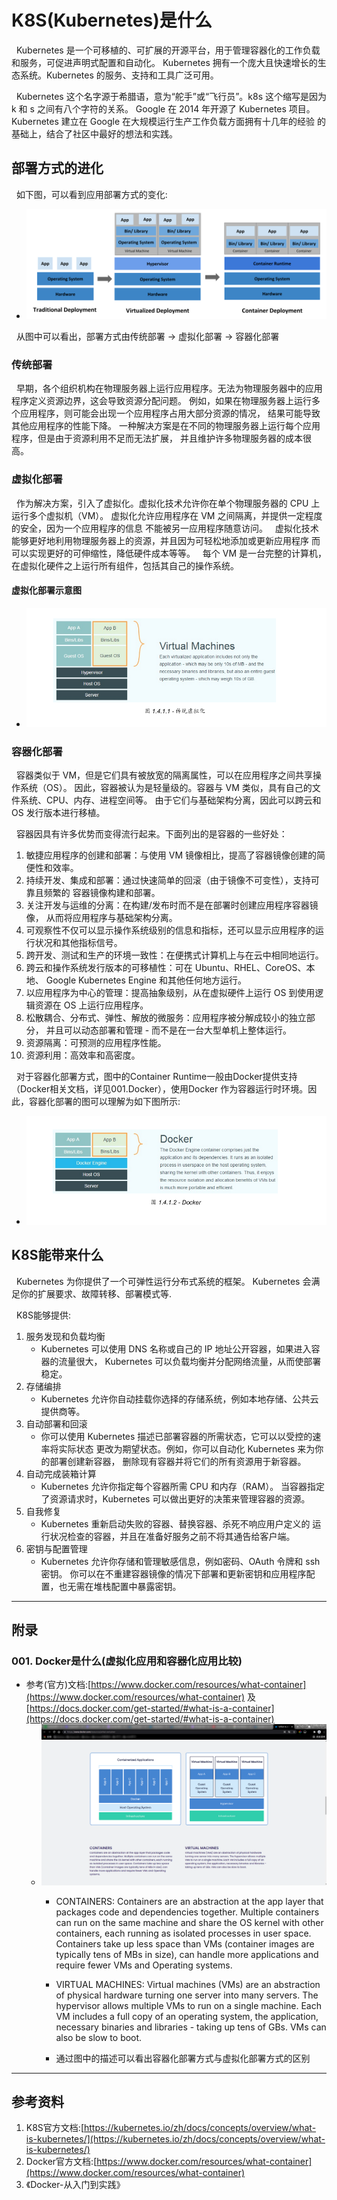 # K8S(Kubernetes)是什么
&nbsp;&nbsp;Kubernetes 是一个可移植的、可扩展的开源平台，用于管理容器化的工作负载和服务，可促进声明式配置和自动化。 Kubernetes 拥有一个庞大且快速增长的生态系统。Kubernetes 的服务、支持和工具广泛可用。

&nbsp;&nbsp;Kubernetes 这个名字源于希腊语，意为“舵手”或“飞行员”。k8s 这个缩写是因为 k 和 s 之间有八个字符的关系。 Google 在 2014 年开源了 Kubernetes 项目。Kubernetes 建立在 Google 在大规模运行生产工作负载方面拥有十几年的经验 的基础上，结合了社区中最好的想法和实践。

## 部署方式的进化
&nbsp;&nbsp;如下图，可以看到应用部署方式的变化:
- <img src="./pics/container_evolution.svg">

&nbsp;&nbsp;从图中可以看出，部署方式由传统部署 -> 虚拟化部署 -> 容器化部署
### 传统部署
&nbsp;&nbsp;早期，各个组织机构在物理服务器上运行应用程序。无法为物理服务器中的应用程序定义资源边界，这会导致资源分配问题。 例如，如果在物理服务器上运行多个应用程序，则可能会出现一个应用程序占用大部分资源的情况， 结果可能导致其他应用程序的性能下降。 一种解决方案是在不同的物理服务器上运行每个应用程序，但是由于资源利用不足而无法扩展， 并且维护许多物理服务器的成本很高。

### 虚拟化部署
&nbsp;&nbsp;作为解决方案，引入了虚拟化。虚拟化技术允许你在单个物理服务器的 CPU 上运行多个虚拟机（VM）。 虚拟化允许应用程序在 VM 之间隔离，并提供一定程度的安全，因为一个应用程序的信息 不能被另一应用程序随意访问。
&nbsp;&nbsp;虚拟化技术能够更好地利用物理服务器上的资源，并且因为可轻松地添加或更新应用程序 而可以实现更好的可伸缩性，降低硬件成本等等。
&nbsp;&nbsp;每个 VM 是一台完整的计算机，在虚拟化硬件之上运行所有组件，包括其自己的操作系统。
#### 虚拟化部署示意图
- <img src="./pics/virtualized_deployment.png"/>

### 容器化部署
&nbsp;&nbsp;容器类似于 VM，但是它们具有被放宽的隔离属性，可以在应用程序之间共享操作系统（OS）。 因此，容器被认为是轻量级的。容器与 VM 类似，具有自己的文件系统、CPU、内存、进程空间等。 由于它们与基础架构分离，因此可以跨云和 OS 发行版本进行移植。

&nbsp;&nbsp;容器因具有许多优势而变得流行起来。下面列出的是容器的一些好处：
1. 敏捷应用程序的创建和部署：与使用 VM 镜像相比，提高了容器镜像创建的简便性和效率。
2. 持续开发、集成和部署：通过快速简单的回滚（由于镜像不可变性），支持可靠且频繁的 容器镜像构建和部署。
3. 关注开发与运维的分离：在构建/发布时而不是在部署时创建应用程序容器镜像， 从而将应用程序与基础架构分离。
4. 可观察性不仅可以显示操作系统级别的信息和指标，还可以显示应用程序的运行状况和其他指标信号。
5. 跨开发、测试和生产的环境一致性：在便携式计算机上与在云中相同地运行。
6. 跨云和操作系统发行版本的可移植性：可在 Ubuntu、RHEL、CoreOS、本地、 Google Kubernetes Engine 和其他任何地方运行。
7. 以应用程序为中心的管理：提高抽象级别，从在虚拟硬件上运行 OS 到使用逻辑资源在 OS 上运行应用程序。
8. 松散耦合、分布式、弹性、解放的微服务：应用程序被分解成较小的独立部分， 并且可以动态部署和管理 - 而不是在一台大型单机上整体运行。
9. 资源隔离：可预测的应用程序性能。
10. 资源利用：高效率和高密度。

&nbsp;&nbsp;对于容器化部署方式，图中的Container Runtime一般由Docker提供支持（Docker相关文档，详见001.Docker），使用Docker 作为容器运行时环境。因此，容器化部署的图可以理解为如下图所示:
- <img src="./pics/containered_deployment.png">

## K8S能带来什么
&nbsp;&nbsp;Kubernetes 为你提供了一个可弹性运行分布式系统的框架。 Kubernetes 会满足你的扩展要求、故障转移、部署模式等.

&nbsp;&nbsp;K8S能够提供:
1. 服务发现和负载均衡
   - Kubernetes 可以使用 DNS 名称或自己的 IP 地址公开容器，如果进入容器的流量很大， Kubernetes 可以负载均衡并分配网络流量，从而使部署稳定。
2. 存储编排
   - Kubernetes 允许你自动挂载你选择的存储系统，例如本地存储、公共云提供商等。
3. 自动部署和回滚
   - 你可以使用 Kubernetes 描述已部署容器的所需状态，它可以以受控的速率将实际状态 更改为期望状态。例如，你可以自动化 Kubernetes 来为你的部署创建新容器， 删除现有容器并将它们的所有资源用于新容器。
4. 自动完成装箱计算
   - Kubernetes 允许你指定每个容器所需 CPU 和内存（RAM）。 当容器指定了资源请求时，Kubernetes 可以做出更好的决策来管理容器的资源。
5. 自我修复
   - Kubernetes 重新启动失败的容器、替换容器、杀死不响应用户定义的 运行状况检查的容器，并且在准备好服务之前不将其通告给客户端。
6. 密钥与配置管理
   - Kubernetes 允许你存储和管理敏感信息，例如密码、OAuth 令牌和 ssh 密钥。 你可以在不重建容器镜像的情况下部署和更新密钥和应用程序配置，也无需在堆栈配置中暴露密钥。

--------
## 附录
### 001. Docker是什么(虚拟化应用和容器化应用比较)
+ 参考(官方)文档:[https://www.docker.com/resources/what-container](https://www.docker.com/resources/what-container) 及  [https://docs.docker.com/get-started/#what-is-a-container](https://docs.docker.com/get-started/#what-is-a-container)
   - <img src="./pics/virtualized_compare_containerized.png">

      + CONTAINERS: Containers are an abstraction at the app layer that packages code and dependencies together. Multiple containers can run on the same machine and share the OS kernel with other containers, each running as isolated processes in user space. Containers take up less space than VMs (container images are typically tens of MBs in size), can handle more applications and require fewer VMs and Operating systems.

      + VIRTUAL MACHINES: Virtual machines (VMs) are an abstraction of physical hardware turning one server into many servers. The hypervisor allows multiple VMs to run on a single machine. Each VM includes a full copy of an operating system, the application, necessary binaries and libraries - taking up tens of GBs. VMs can also be slow to boot.
      + 通过图中的描述可以看出容器化部署方式与虚拟化部署方式的区别
-------
## 参考资料
1. K8S官方文档:[https://kubernetes.io/zh/docs/concepts/overview/what-is-kubernetes/](https://kubernetes.io/zh/docs/concepts/overview/what-is-kubernetes/)
2. Docker官方文档:[https://www.docker.com/resources/what-container](https://www.docker.com/resources/what-container)
3. 《Docker-从入门到实践》